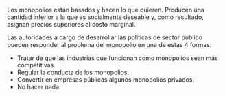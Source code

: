 Los monopolios están basados y hacen lo que quieren. Producen una cantidad inferior a la que es socialmente deseable y, como resultado, asignan precios superiores al costo marginal.

Las autoridades a cargo de desarrollar las politicas de sector publico pueden responder al problema del monopolio en una de estas 4 formas:
 * Tratar de que las industrias que funcionan como monopolios sean más competitivas.
 * Regular la conducta de los monopolios.
 * Convertir en empresas públicas algunos monopolios privados.
 * No hacer nada.
